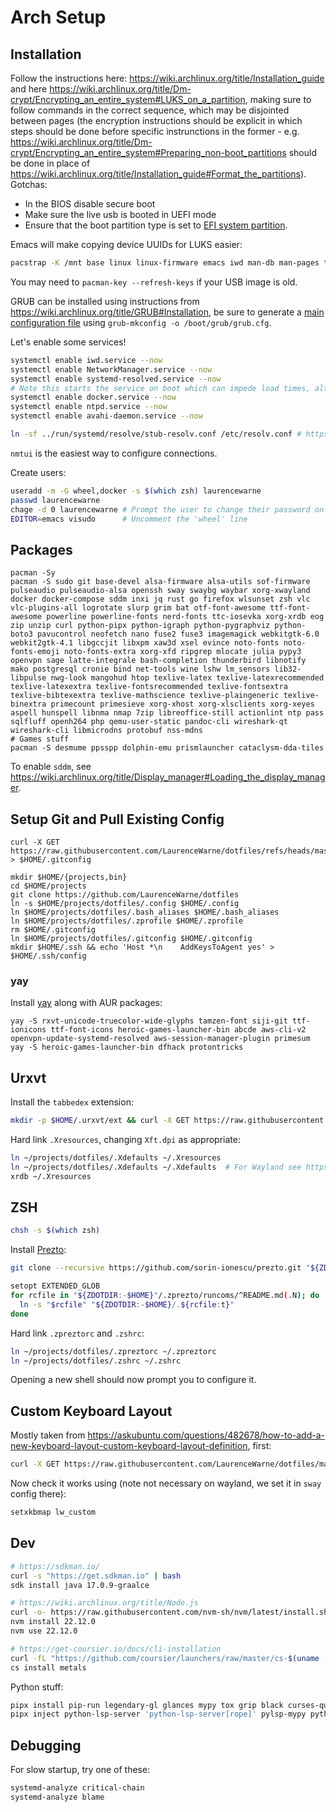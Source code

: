 # Arch Setup

## Installation

Follow the instructions here: https://wiki.archlinux.org/title/Installation_guide and here https://wiki.archlinux.org/title/Dm-crypt/Encrypting_an_entire_system#LUKS_on_a_partition, making sure to follow commands in the correct sequence, which may be disjointed between pages (the encryption instructions should be explicit in which steps should be done before specific instrunctions in the former - e.g. https://wiki.archlinux.org/title/Dm-crypt/Encrypting_an_entire_system#Preparing_non-boot_partitions should be done in place of https://wiki.archlinux.org/title/Installation_guide#Format_the_partitions).  Gotchas:

- In the BIOS disable secure boot
- Make sure the live usb is booted in UEFI mode
- Ensure that the boot partition type is set to [EFI system partition](https://wiki.archlinux.org/title/EFI_system_partition).

Emacs will make copying device UUIDs for LUKS easier:

```bash
pacstrap -K /mnt base linux linux-firmware emacs iwd man-db man-pages texinfo networkmanager
```

You may need to `pacman-key --refresh-keys` if your USB image is old.

GRUB can be installed using instructions from https://wiki.archlinux.org/title/GRUB#Installation, be sure to generate a [main configuration file](https://wiki.archlinux.org/title/GRUB#Configuration) using `grub-mkconfig -o /boot/grub/grub.cfg`.

Let's enable some services!

```bash
systemctl enable iwd.service --now
systemctl enable NetworkManager.service --now
systemctl enable systemd-resolved.service --now
# Note this starts the service on boot which can impede load times, alternatives: https://wiki.archlinux.org/title/Docker
systemctl enable docker.service --now
systemctl enable ntpd.service --now
systemctl enable avahi-daemon.service --now

ln -sf ../run/systemd/resolve/stub-resolv.conf /etc/resolv.conf # https://wiki.archlinux.org/title/Systemd-resolved#DNS
```

`nmtui` is the easiest way to configure connections.

Create users:

```bash
useradd -m -G wheel,docker -s $(which zsh) laurencewarne
passwd laurencewarne
chage -d 0 laurencewarne # Prompt the user to change their password on first login
EDITOR=emacs visudo      # Uncomment the 'wheel' line
```

## Packages

```
pacman -Sy
pacman -S sudo git base-devel alsa-firmware alsa-utils sof-firmware pulseaudio pulseaudio-alsa openssh sway swaybg waybar xorg-xwayland docker docker-compose sddm inxi jq rust go firefox wlsunset zsh vlc vlc-plugins-all logrotate slurp grim bat otf-font-awesome ttf-font-awesome powerline powerline-fonts nerd-fonts ttc-iosevka xorg-xrdb eog zip unzip curl python-pipx python-igraph python-pygraphviz python-boto3 pavucontrol neofetch nano fuse2 fuse3 imagemagick webkitgtk-6.0 webkit2gtk-4.1 libgccjit libxpm xaw3d xsel evince noto-fonts noto-fonts-emoji noto-fonts-extra xorg-xfd ripgrep mlocate julia pypy3 openvpn sage latte-integrale bash-completion thunderbird libnotify mako postgresql cronie bind net-tools wine lshw lm_sensors lib32-libpulse nwg-look mangohud htop texlive-latex texlive-latexrecommended texlive-latexextra texlive-fontsrecommended texlive-fontsextra texlive-bibtexextra texlive-mathscience texlive-plaingeneric texlive-binextra primecount primesieve xorg-xhost xorg-xlsclients xorg-xeyes aspell hunspell libnma nmap 7zip libreoffice-still actionlint ntp pass sqlfluff openh264 php qemu-user-static pandoc-cli wireshark-qt wireshark-cli libmicrodns protobuf nss-mdns
# Games stuff
pacman -S desmume ppsspp dolphin-emu prismlauncher cataclysm-dda-tiles
```

To enable `sddm`, see https://wiki.archlinux.org/title/Display_manager#Loading_the_display_manager.

## Setup Git and Pull Existing Config 

```
curl -X GET https://raw.githubusercontent.com/LaurenceWarne/dotfiles/refs/heads/master/.gitconfig > $HOME/.gitconfig
```

```
mkdir $HOME/{projects,bin}
cd $HOME/projects
git clone https://github.com/LaurenceWarne/dotfiles
ln -s $HOME/projects/dotfiles/.config $HOME/.config
ln $HOME/projects/dotfiles/.bash_aliases $HOME/.bash_aliases
ln $HOME/projects/dotfiles/.zprofile $HOME/.zprofile
rm $HOME/.gitconfig
ln $HOME/projects/dotfiles/.gitconfig $HOME/.gitconfig
mkdir $HOME/.ssh && echo 'Host *\n    AddKeysToAgent yes' > $HOME/.ssh/config
```

### yay

Install [yay](https://github.com/Jguer/yay) along with AUR packages:

```
yay -S rxvt-unicode-truecolor-wide-glyphs tamzen-font siji-git ttf-ionicons ttf-font-icons heroic-games-launcher-bin abcde aws-cli-v2 openvpn-update-systemd-resolved aws-session-manager-plugin primesum
yay -S heroic-games-launcher-bin dfhack protontricks
```

## Urxvt

Install the `tabbedex` extension:

```bash
mkdir -p $HOME/.urxvt/ext && curl -X GET https://raw.githubusercontent.com/mina86/urxvt-tabbedex/master/tabbedex > $HOME/.urxvt/ext/tabbedex
```

Hard link `.Xresources`, changing `Xft.dpi` as appropriate:

```bash
ln ~/projects/dotfiles/.Xdefaults ~/.Xresources
ln ~/projects/dotfiles/.Xdefaults ~/.Xdefaults  # For Wayland see https://wiki.archlinux.org/title/Sway#Xresources
xrdb ~/.Xresources
```

## ZSH

```bash
chsh -s $(which zsh)
```

Install [Prezto](https://github.com/sorin-ionescu/prezto):

```bash
git clone --recursive https://github.com/sorin-ionescu/prezto.git "${ZDOTDIR:-$HOME}/.zprezto"
```

```bash
setopt EXTENDED_GLOB
for rcfile in "${ZDOTDIR:-$HOME}"/.zprezto/runcoms/^README.md(.N); do
  ln -s "$rcfile" "${ZDOTDIR:-$HOME}/.${rcfile:t}"
done
```

Hard link `.zpreztorc` and `.zshrc`:

```bash
ln ~/projects/dotfiles/.zpreztorc ~/.zpreztorc
ln ~/projects/dotfiles/.zshrc ~/.zshrc
```

Opening a new shell should now prompt you to configure it.

## Custom Keyboard Layout

Mostly taken from https://askubuntu.com/questions/482678/how-to-add-a-new-keyboard-layout-custom-keyboard-layout-definition, first:

```bash
curl -X GET https://raw.githubusercontent.com/LaurenceWarne/dotfiles/master/lw_custom | sudo tee /usr/share/X11/xkb/symbols/lw_custom  # sudo curl wouldn't work here since redirection is not part of the execution, tee is a common workaround
```

Now check it works using (note not necessary on wayland, we set it in `sway` config there):

```bash
setxkbmap lw_custom
```

## Dev

```bash
# https://sdkman.io/
curl -s "https://get.sdkman.io" | bash
sdk install java 17.0.9-graalce

# https://wiki.archlinux.org/title/Node.js
curl -o- https://raw.githubusercontent.com/nvm-sh/nvm/latest/install.sh | bash
nvm install 22.12.0
nvm use 22.12.0

# https://get-coursier.io/docs/cli-installation
curl -fL "https://github.com/coursier/launchers/raw/master/cs-$(uname -m)-pc-linux.gz" | gzip -d > ~/.local/bin/cs && chmod +x ~/.local/bin/cs && ~/.local/bin/cs setup
cs install metals
```

Python stuff:

```bash
pipx install pip-run legendary-gl glances mypy tox grip black curses-questions nox protontricks awsume litecli sacad streamlink pulsemixer python-lsp-server ruff dtbell poetry
pipx inject python-lsp-server 'python-lsp-server[rope]' pylsp-mypy python-lsp-ruff
```

## Debugging

For slow startup, try one of these:

```bash
systemd-analyze critical-chain
systemd-analyze blame
```
